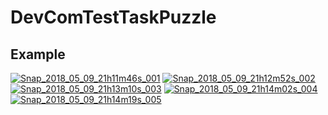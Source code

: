 # DevComTestTaskPuzzle
## Example

<a href="https://ibb.co/nv6noy"><img src="https://preview.ibb.co/kVDBFd/Snap_2018_05_09_21h11m46s_001.png" alt="Snap_2018_05_09_21h11m46s_001" border="0"></a>
<a href="https://ibb.co/n1G91J"><img src="https://preview.ibb.co/d9shMJ/Snap_2018_05_09_21h12m52s_002.png" alt="Snap_2018_05_09_21h12m52s_002" border="0"></a>
<a href="https://ibb.co/bP02MJ"><img src="https://preview.ibb.co/gYdYTy/Snap_2018_05_09_21h13m10s_003.png" alt="Snap_2018_05_09_21h13m10s_003" border="0"></a>
<a href="https://ibb.co/covDTy"><img src="https://preview.ibb.co/dLWnoy/Snap_2018_05_09_21h14m02s_004.png" alt="Snap_2018_05_09_21h14m02s_004" border="0"></a>
<a href="https://ibb.co/dVYdvd"><img src="https://preview.ibb.co/cUpwgJ/Snap_2018_05_09_21h14m19s_005.png" alt="Snap_2018_05_09_21h14m19s_005" border="0"></a>
